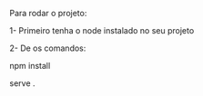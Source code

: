 Para rodar o projeto:

1- Primeiro tenha o node instalado no seu projeto

2- De os comandos:

npm install

serve . 